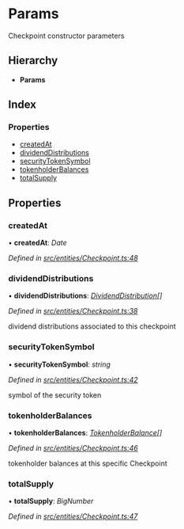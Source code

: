 # Params

Checkpoint constructor parameters

## Hierarchy

* **Params**

## Index

### Properties

* [createdAt](../interfaces/_entities_checkpoint_.params.md#createdat)
* [dividendDistributions](../interfaces/_entities_checkpoint_.params.md#dividenddistributions)
* [securityTokenSymbol](../interfaces/_entities_checkpoint_.params.md#securitytokensymbol)
* [tokenholderBalances](../interfaces/_entities_checkpoint_.params.md#tokenholderbalances)
* [totalSupply](../interfaces/_entities_checkpoint_.params.md#totalsupply)

## Properties

### createdAt

• **createdAt**: _Date_

_Defined in_ [_src/entities/Checkpoint.ts:48_](https://github.com/PolymathNetwork/polymath-sdk/blob/e8bbc1e/src/entities/Checkpoint.ts#L48)

### dividendDistributions

• **dividendDistributions**: [_DividendDistribution_](../classes/_entities_dividenddistribution_.dividenddistribution.md)_\[\]_

_Defined in_ [_src/entities/Checkpoint.ts:38_](https://github.com/PolymathNetwork/polymath-sdk/blob/e8bbc1e/src/entities/Checkpoint.ts#L38)

dividend distributions associated to this checkpoint

### securityTokenSymbol

• **securityTokenSymbol**: _string_

_Defined in_ [_src/entities/Checkpoint.ts:42_](https://github.com/PolymathNetwork/polymath-sdk/blob/e8bbc1e/src/entities/Checkpoint.ts#L42)

symbol of the security token

### tokenholderBalances

• **tokenholderBalances**: [_TokenholderBalance_](../interfaces/_types_index_.tokenholderbalance.md)_\[\]_

_Defined in_ [_src/entities/Checkpoint.ts:46_](https://github.com/PolymathNetwork/polymath-sdk/blob/e8bbc1e/src/entities/Checkpoint.ts#L46)

tokenholder balances at this specific Checkpoint

### totalSupply

• **totalSupply**: _BigNumber_

_Defined in_ [_src/entities/Checkpoint.ts:47_](https://github.com/PolymathNetwork/polymath-sdk/blob/e8bbc1e/src/entities/Checkpoint.ts#L47)

